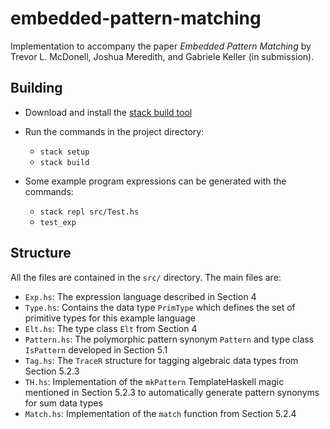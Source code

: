 embedded-pattern-matching
=========================

Implementation to accompany the paper _Embedded Pattern Matching_ by Trevor L.
McDonell, Joshua Meredith, and Gabriele Keller (in submission).

## Building

 * Download and install the [stack build tool](https://docs.haskellstack.org/en/stable/README/)

 * Run the commands in the project directory:
   - `stack setup`
   - `stack build`

 * Some example program expressions can be generated with the commands:
   - `stack repl src/Test.hs`
   - `test_exp`


## Structure

All the files are contained in the `src/` directory. The main files are:

  - `Exp.hs`: The expression language described in Section 4
  - `Type.hs`: Contains the data type `PrimType` which defines the set of primitive types for this example language
  - `Elt.hs`: The type class `Elt` from Section 4
  - `Pattern.hs`: The polymorphic pattern synonym `Pattern` and type class `IsPattern` developed in Section 5.1
  - `Tag.hs`: The `TraceR` structure for tagging algebraic data types from Section 5.2.3
  - `TH.hs`: Implementation of the `mkPattern` TemplateHaskell magic mentioned in Section 5.2.3 to automatically generate pattern synonyms for sum data types
  - `Match.hs`: Implementation of the `match` function from Section 5.2.4

